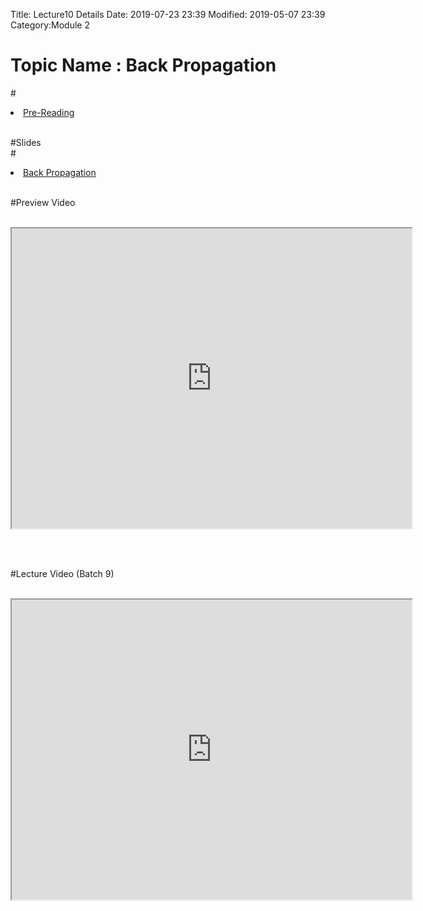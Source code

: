 Title: Lecture10 Details
Date: 2019-07-23 23:39
Modified: 2019-05-07 23:39
Category:Module 2

# Topic Name : Back Propagation

#<li><a href="https://drive.google.com/file/d/1d9dAqWASNiWXsyGnBCdjA6mo5VKhAIz3/view?usp=sharing" target="_blank">Pre-Reading</a></li> <br>

#Slides<br>
#<li><a href="https://www.dropbox.com/home/Batch7/Slides/Day12?preview=Back_Propagation.pptx" target="_blank">Back Propagation</a></li> <br>

#Preview Video <br><br>
<iframe src="https://videoken.com/embed/vkene-c7VllSVwfw"width="640" height="480"></iframe>

<br><br>


#Lecture Video (Batch 9) <br><br>
<iframe src="https://videoken.com/embed/vkene-esgJ9Gg2Gw"width="640" height="480"></iframe>







